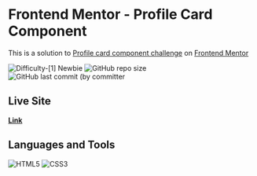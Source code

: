 # Frontend Mentor - Profile Card Component
This is a solution 
to [Profile card component challenge](https://www.frontendmentor.io/challenges/profile-card-component-cfArpWshJ)
on [Frontend Mentor](https://www.frontendmentor.io)

![Difficulty-[1] Newbie](<https://img.shields.io/badge/Difficulty-[1] Newbie-20B2AA?style=for-the-badge>)
![GitHub repo size](<https://img.shields.io/github/repo-size/I-antiva-I/ProfileCard?label=Repo size&style=for-the-badge>)
![GitHub last commit (by committer](<https://img.shields.io/github/last-commit/I-antiva-I/ProfileCard?label=Last commit&style=for-the-badge>)

## Live Site
[**Link**](https://i-antiva-i.github.io/ProfileCard)

## Languages and Tools
![HTML5](https://img.shields.io/badge/HTML5-E34F26?style=for-the-badge&logo=html5&logoColor=white)
![CSS3](https://img.shields.io/badge/CSS3-1572B6?style=for-the-badge&logo=css3&logoColor=white)




